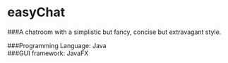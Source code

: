 # easyChat
###A chatroom with a simplistic but fancy, concise but extravagant style.

###Programming Language: Java  
###GUI framework: JavaFX
